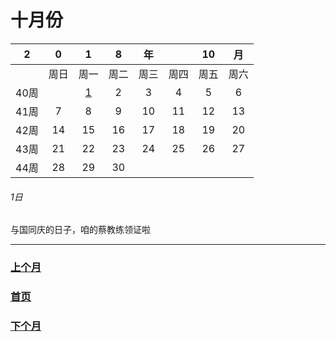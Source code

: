 # 十月份 

|2|0|1|8|年||10|月|
|:---:|:---:|:---:|:---:|:---:|:---:|:---:|:---:|
||周日|周一|周二|周三|周四|周五|周六|
|40周||[1](https://github.com/queenta/goddog/blob/master/Oct.md#1%E6%97%A5)|2|3|4|5|6|
|41周|7|8|9|10|11|12|13|
|42周|14|15|16|17|18|19|20|
|43周|21|22|23|24|25|26|27|
|44周|28|29|30|||||

###### 1日
与国同庆的日子，咱的蔡教练领证啦

---
### [上个月](https://github.com/queenta/goddog/blob/master/Sep.md)
### [首页](https://github.com/queenta/goddog/blob/master/README.md)
### [下个月](https://github.com/queenta/goddog/blob/master/Nov.md)
